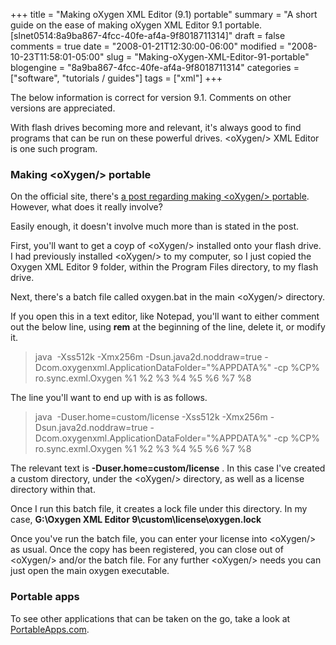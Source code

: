 +++
title = "Making oXygen XML Editor (9.1) portable"
summary = "A short guide on the ease of making oXygen XML Editor 9.1 portable. [slnet0514:8a9ba867-4fcc-40fe-af4a-9f8018711314]"
draft = false
comments = true
date = "2008-01-21T12:30:00-06:00"
modified = "2008-10-23T11:58:01-05:00"
slug = "Making-oXygen-XML-Editor-91-portable"
blogengine = "8a9ba867-4fcc-40fe-af4a-9f8018711314"
categories = ["software", "tutorials / guides"]
tags = ["xml"]
+++

<div class="note">
<p>
The below information is correct for version 9.1. Comments on other versions&nbsp;are appreciated. 
</p>
</div>
<p>
With flash drives becoming more and relevant, it&#39;s always good to find programs that can be run on these powerful drives. &lt;oXygen/&gt; XML Editor is one such program. 
</p>
<h3>Making &lt;oXygen/&gt; portable</h3>
<p>
On the official site, there&#39;s <a rel="nofollow" href="http://www.oxygenxml.com/forum/ftopic2610.html" target="_blank">a post regarding making &lt;oXygen/&gt; portable</a>. However, what does it really involve? 
</p>
<p>
Easily enough, it doesn&#39;t involve much more than is stated in the post. 
</p>
<p>
First, you&#39;ll want to get a coyp of &lt;oXygen/&gt; installed onto your flash drive. I had previously installed &lt;oXygen/&gt; to my computer, so I just copied the Oxygen XML Editor 9 folder, within the Program Files directory, to my flash drive. 
</p>
<p>
Next, there&#39;s a batch file called oxygen.bat in the main &lt;oXygen/&gt; directory. 
</p>
<p>
If you open this in a text editor,&nbsp;like Notepad, you&#39;ll want to either comment out the below line, using <strong>rem</strong> at the beginning of the line, delete it, or modify it. 
</p>
<blockquote>
	<p>
	java&nbsp; -Xss512k -Xmx256m -Dsun.java2d.noddraw=true -Dcom.oxygenxml.ApplicationDataFolder=&quot;%APPDATA%&quot; -cp %CP% ro.sync.exml.Oxygen %1 %2 %3 %4 %5 %6 %7 %8&nbsp; 
	</p>
</blockquote>
<p>
The line you&#39;ll want to end up with is as follows. 
</p>
<blockquote>
	<p>
	java&nbsp; -Duser.home=custom/license -Xss512k -Xmx256m -Dsun.java2d.noddraw=true -Dcom.oxygenxml.ApplicationDataFolder=&quot;%APPDATA%&quot; -cp %CP% ro.sync.exml.Oxygen %1 %2 %3 %4 %5 %6 %7 %8&nbsp; 
	</p>
</blockquote>
<p>
The relevant text is <strong>-Duser.home=custom/license</strong> . In this case I&#39;ve created a custom directory, under the &lt;oXygen/&gt; directory, as well as a license directory within that. 
</p>
<p>
Once I run this batch file, it creates a lock file under this directory. In my case, <strong>G:\Oxygen XML Editor 9\custom\license\oxygen.lock</strong> 
</p>
<p>
Once you&#39;ve run the batch file, you can enter your license into &lt;oXygen/&gt; as usual. Once the copy has been registered, you can close out of &lt;oXygen/&gt; and/or the batch file. For any further &lt;oXygen/&gt; needs you can just open the main oxygen executable. 
</p>
<h3>Portable apps</h3>
<p>
To see other applications that can be taken on the go, take a look at <a href="http://portableapps.com/" target="_blank">PortableApps.com</a>. 
</p>

